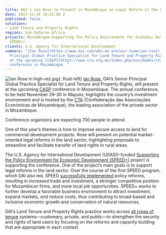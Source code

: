 ```yaml
---
title: DAI’s Ian Rose to Present in Mozambique on Legal Reform in the Land Sector
date: 2017-11-16 16:22:00 Z
published: false
solutions:
- Land Tenure and Property Rights
regions: Sub-Saharan Africa
projects: Mozambique—Supporting the Policy Environment for Economic Development (SPEED,
  SPEED+)
clients: U.S. Agency for International Development
summary: "[Ian Rose](https://www.dai.com/who-we-are/our-team/ian-rose), DAI’s Senior
  Principal Global Practice Specialist for Land Tenure and Property Rights, will present
  at the upcoming [CASP](https://www.cta.org.mz/index.php/novidades/cta/716-xv-casp)
  conference in Mozambique. "
---
```


![Ian Rose in high-rez.jpg](/uploads/Ian%20Rose%20in%20high-rez.jpg){:.float-left} 
[Ian Rose](https://www.dai.com/who-we-are/our-team/ian-rose), DAI’s Senior Principal Global Practice Specialist for Land Tenure and Property Rights, will present at the upcoming [CASP](https://www.cta.org.mz/index.php/novidades/cta/716-xv-casp) conference in Mozambique. The annual conference, to be held November 29-30 in Maputo, highlights the country’s investment environment and is hosted by the [CTA](https://www.cta.org.mz/) (Confederação das Associações Económicas de Moçambique), the leading association of the private sector in Mozambique.

Conference organizers are expecting 700 people to attend.

One of this year’s themes is how to improve secure access to land for commercial development projects. Rose will present on potential market-oriented legal reforms in the land sector, highlighting proposals to streamline and facilitate transfer of land rights in rural areas.

The U.S. Agency for International Development (USAID)-funded [Supporting the Policy Environment for Economic Development (SPEED\+)](https://www.dai.com/our-work/projects/mozambique-support-program-economic-and-enterprise-development-speed) project is supporting the conference. One of the project’s main goals is to support legal reforms in the land sector. Over the course of the first SPEED program, which DAI also led, SPEED [successfully implemented](http://dai-global-developments.com/articles/reforming-business-policy-mozambique/) policy reforms, resulting in increased trade and investment, a stronger competitive position for Mozambican firms, and more local job opportunities. SPEED\+ works to further develop a favorable business environment to attract investment, expand markets, and reduce costs, thus contributing to broad-based and inclusive economic growth and conservation of natural resources.

DAI’s Land Tenure and Property Rights practice works across [all types of tenure](http://dai-global-developments.com/developing-alternatives/land-rights/) systems—customary, private, and public—to strengthen the security and rights of land users by focusing on the reforms and capacity building that are appropriate in each context.